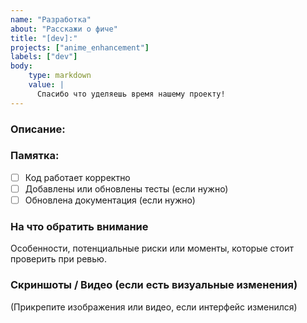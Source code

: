 ```yaml
---
name: "Разработка"
about: "Расскажи о фиче"
title: "[dev]:"
projects: ["anime_enhancement"]
labels: ["dev"]
body:
    type: markdown
    value: |
      Спасибо что уделяешь время нашему проекту!
---
```


### Описание:



### Памятка:

- [ ] Код работает корректно
- [ ] Добавлены или обновлены тесты (если нужно)
- [ ] Обновлена документация (если нужно)

### На что обратить внимание

Особенности, потенциальные риски или моменты, которые стоит проверить при ревью.

### Скриншоты / Видео (если есть визуальные изменения)

(Прикрепите изображения или видео, если интерфейс изменился)
